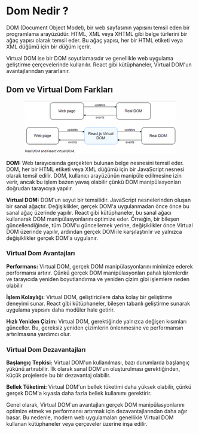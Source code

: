 # Dom Nedir ?

DOM (Document Object Model), bir web sayfasının yapısını temsil eden bir programlama arayüzüdür. HTML, XML veya XHTML gibi belge türlerini bir ağaç yapısı olarak temsil eder. Bu ağaç yapısı, her bir HTML etiketi veya XML düğümü için bir düğüm içerir.

Virtual DOM ise bir DOM soyutlamasıdır ve genellikle web uygulama geliştirme çerçevelerinde kullanılır. React gibi kütüphaneler, Virtual DOM'un avantajlarından yararlanır.

## Dom ve Virtual Dom Farkları 

<div style="display: flex; justify-content: center; align-items: center;">
<img src="./assests/dom.PNG" width="80%" />
</div>

**DOM:** Web tarayıcısında gerçekten bulunan belge nesnesini temsil eder. DOM, her bir HTML etiketi veya XML düğümü için bir JavaScript nesnesi olarak temsil edilir. DOM, kullanıcı arayüzünün manipüle edilmesine izin verir, ancak bu işlem bazen yavaş olabilir çünkü DOM manipülasyonları doğrudan tarayıcıya yapılır.

**Virtual DOM:** DOM'un soyut bir temsilidir. JavaScript nesnelerinden oluşan bir sanal ağaçtır. Değişiklikler, gerçek DOM'a uygulanmadan önce önce bu sanal ağaç üzerinde yapılır. React gibi kütüphaneler, bu sanal ağacı kullanarak DOM manipülasyonlarını optimize eder. Örneğin, bir bileşen güncellendiğinde, tüm DOM'u güncellemek yerine, değişiklikler önce Virtual DOM üzerinde yapılır, ardından gerçek DOM ile karşılaştırılır ve yalnızca değişiklikler gerçek DOM'a uygulanır.


### Virtual Dom Avantajları

**Performans:** Virtual DOM, gerçek DOM manipülasyonlarını minimize ederek performansı artırır. Çünkü gerçek DOM manipülasyonları pahalı işlemlerdir ve tarayıcıda yeniden boyutlandırma ve yeniden çizim gibi işlemlere neden olabilir

**İşlem Kolaylığı:** Virtual DOM, geliştiricilere daha kolay bir geliştirme deneyimi sunar. React gibi kütüphaneler, bileşen tabanlı geliştirme sunarak uygulama yapısını daha modüler hale getirir.

**Hızlı Yeniden Çizim:** Virtual DOM, gerektiğinde yalnızca değişen kısımları günceller. Bu, gereksiz yeniden çizimlerin önlenmesine ve performansın artırılmasına yardımcı olur.

### Virtual Dom Dezavantajları

**Başlangıç Tepkisi:** Virtual DOM'un kullanılması, bazı durumlarda başlangıç yükünü artırabilir. İlk olarak sanal DOM'un oluşturulması gerektiğinden, küçük projelerde bu bir dezavantaj olabilir.

**Bellek Tüketimi:** Virtual DOM'un bellek tüketimi daha yüksek olabilir, çünkü gerçek DOM'a kıyasla daha fazla bellek kullanımı gerektirir.

Genel olarak, Virtual DOM'un avantajları gerçek DOM manipülasyonlarını optimize etmek ve performansı artırmak için dezavantajlarından daha ağır basar. Bu nedenle, modern web uygulamaları genellikle Virtual DOM kullanan kütüphaneler veya çerçeveler üzerine inşa edilir.


